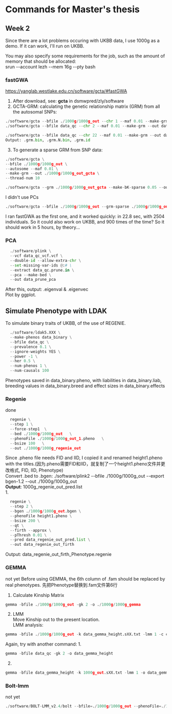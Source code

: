 # Commands for Master's thesis
## Week 2
Since there are a lot problems occuring with UKBB data, I use 1000g as a demo. If it can work, I'll run on UKBB.   
   
   
You may also specify some requirements for the job, such as the amount of memory that should be allocated:   
srun --account lezh --mem 16g --pty bash   


### fastGWA
https://yanglab.westlake.edu.cn/software/gcta/#fastGWA   
1. After download, see: **gcta** in dsmwpred/zly/software   
2. GCTA-GRM: calculating the genetic relationship matrix (GRM) from all the autosomal SNPs:   
```python
./software/gcta --bfile ./1000g/1000g_out --chr 1 --maf 0.01 --make-grm --out ./1000g/1000g_out_chr1 --thread-num 10  
./software/gcta --bfile data_qc --chr 2 --maf 0.01 --make-grm --out data_qc_chr2 --thread-num 10
```
```python
./software/gcta --bfile data_qc --chr 22 --maf 0.01 --make-grm --out data_qc_chr22 --thread-num 10
Output: .grm.bin, .grm.N.bin, .grm.id   
```
3. To generate a sparse GRM from SNP data:
  ```python
./software/gcta \
--bfile ./1000g/1000g_out \
--autosome --maf 0.01 \
--make-grm --out ./1000g/1000g_out_gcta \
--thread-num 10
```
```python  
./software/gcta --grm ./1000g/1000g_out_gcta --make-bK-sparse 0.05 --out ./1000g/1000g_out_grm_gcta   
```

I didn't use PCs
```python
./software/gcta --bfile ./1000g/1000g_out --grm-sparse ./1000g/1000g_out_grm_gcta --fastGWA-mlm --pheno ./1000g/1000g_out.pheno --thread-num 10 --out ./1000g/1000g_fastgwa_height   
```

I ran fastGWA as the first one, and it worked quickly: in 22.8 sec, with 2504 individuals. So it could also work on UKBB, and 900 times of the time? So it should work in 5 hours, by theory...


### PCA
```python
  ./software/plink \
  --vcf data_qc_vcf.vcf \
  --double-id --allow-extra-chr \
  --set-missing-var-ids @:# \
  --extract data_qc.prune.in \
  --pca --make-bed \
  --out data_prune_pca   
```
   
After this, output: .eigenval & .eigenvec   
Plot by ggplot.   

## Simulate Phenotype with LDAK
To simulate binary traits of UKBB, of the use of REGENIE.   
```python
  ./software/ldak5.XXX \
  --make-phenos data_binary \
  --bfile data_qc \
  --prevalence 0.1 \
  --ignore-weights YES \
  --power -1 \
  --her 0.5 \
  --num-phenos 1 \
  --num-causals 100
```   
Phenotypes saved in data_binary.pheno, with liabilities in data_binary.liab, breeding values in data_binary.breed and effect sizes in data_binary.effects   


### Regenie
done
```python
  regenie \
  --step 1 \
  --force-step1  \
  --bed ./1000g/1000g_out   \
  --phenoFile ./1000g/1000g_out_1.pheno   \
  --bsize 100   \
  --out ./1000g/1000g_regenie_out
```
   
  Since .pheno file needs FID and IID, I copied it and renamed height1.pheno with the titles.(因为.pheno需要FID和IID，就复制了一个height1.pheno文件并更改格式, FID, IID, Phenotype)   
Convert .bed to .bgen: ./software/plink2 --bfile ./1000g/1000g_out --export bgen-1.2 --out ./1000g/1000g_out   
**Output**: 1000g_regenie_out_pred.list   
1. 
```python
  regenie \
  --step 2 \
  --bgen ./1000g/1000g_out.bgen \
  --phenoFile height1.pheno \
  --bsize 200 \
  --qt \
  --firth --approx \
  --pThresh 0.01 \
  --pred data_regenie_out_pred.list \
  --out data_regenie_out_firth
```
Output: data_regenie_out_firth_Phenotype.regenie

### GEMMA
not yet
Before using GEMMA, the 6th column of .fam should be replaced by real phenotypes. 先把Phenotype替换到.fam文件第6行   
1. Calculate Kinship Matrix    
```python
gemma -bfile ./1000g/1000g_out -gk 2 -o ./1000g/1000g_gemma
```   
2. LMM   
Move Kinship out to the present location.   
LMM analysis:   
```python
gemma -bfile ./1000g/1000g_out -k data_gemma_height.sXX.txt -lmm 1 -c covars.covar -o GEMMA_GWAS
```

Again, try with another command:
1.   
```python
gemma -bfile data_qc -gk 2 -o data_gemma_height
```
2.   
```python
gemma -bfile data_gemma_height -k 1000g_out.sXX.txt -lmm 1 -o data_gemma_height_yield
```

### Bolt-lmm
not yet
```python
./software/BOLT-LMM_v2.4/bolt --bfile=./1000g/1000g_out --phenoFile=./1000g/1000g_out.pheno --phenoCol=Phenotype --lmmForceNonInf --statsFile=1000g_bolt --LDscoresUseChip
```